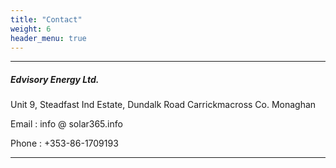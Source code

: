 ```yaml
---
title: "Contact"
weight: 6
header_menu: true
---
```


---
##### Edvisory Energy Ltd.

Unit 9, Steadfast Ind Estate, Dundalk Road
Carrickmacross
Co. Monaghan

Email : info @ solar365.info

Phone : +353-86-1709193

---